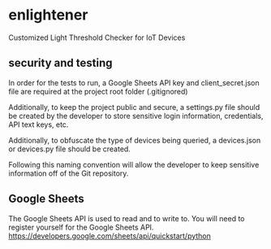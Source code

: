 # enlightener
Customized Light Threshold Checker for IoT Devices

## security and testing
In order for the tests to run, a Google Sheets API key and client_secret.json file are required at the project root folder (.gitignored)

Additionally, to keep the project public and secure, a settings.py file should be created by the developer to store sensitive login information, credentials, API text keys, etc. 

Additionally, to obfuscate the type of devices being queried, a devices.json or devices.py file should be created. 

Following this naming convention will allow the developer to keep sensitive information off of the Git repository.

## Google Sheets
The Google Sheets API is used to read and to write to. You will need to register yourself for the Google Sheets API.
https://developers.google.com/sheets/api/quickstart/python

